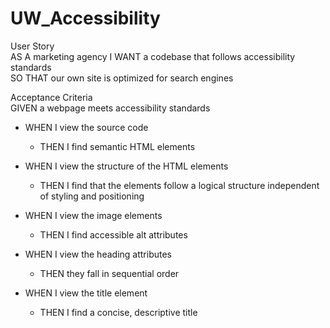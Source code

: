 # UW_Accessibility
<p>
User Story  <br>
AS A marketing agency
I WANT a codebase that follows accessibility standards  <br>
SO THAT our own site is optimized for search engines
</p>
<p>
Acceptance Criteria  <br>
GIVEN a webpage meets accessibility standards

- WHEN I view the source code
    - THEN I find semantic HTML elements

- WHEN I view the structure of the HTML elements
    - THEN I find that the elements follow a logical structure independent of styling and positioning

- WHEN I view the image elements
    - THEN I find accessible alt attributes

- WHEN I view the heading attributes
    - THEN they fall in sequential order

- WHEN I view the title element
    - THEN I find a concise, descriptive title
</P>